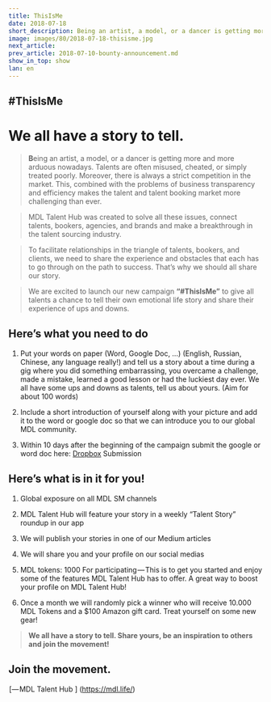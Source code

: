 ```yaml
---
title: ThisIsMe
date: 2018-07-18
short_description: Being an artist, a model, or a dancer is getting more and more arduous nowadays.
image: images/80/2018-07-18-thisisme.jpg
next_article:
prev_article: 2018-07-10-bounty-announcement.md
show_in_top: show
lan: en
---
```


## #ThisIsMe
# We all have a story to tell.

> **B**eing an artist, a model, or a dancer is getting more and more arduous nowadays. Talents are often misused, cheated, or simply treated poorly. Moreover, there is always a strict competition in the market. This, combined with the problems of business transparency and efficiency makes the talent and talent booking market more challenging than ever.


> MDL Talent Hub was created to solve all these issues, connect talents, bookers, agencies, and brands and make a breakthrough in the talent sourcing industry.

> To facilitate relationships in the triangle of talents, bookers, and clients, we need to share the experience and obstacles that each has to go through on the path to success. That’s why we should all share our story.

> We are excited to launch our new campaign **“#ThisIsMe”** to give all talents a chance to tell their own emotional life story and share their experience of ups and downs.

## Here’s what you need to do

1. Put your words on paper (Word, Google Doc, …) (English, Russian, Chinese, any language really!) and tell us a story about a time during a gig where you did something embarrassing, you overcame a challenge, made a mistake, learned a good lesson or had the luckiest day ever. We all have some ups and downs as talents, tell us about yours. (Aim for about 100 words)

2. Include a short introduction of yourself along with your picture and add it to the word or google doc so that we can introduce you to our global MDL community.

3. Within 10 days after the beginning of the campaign submit the google or word doc here: [Dropbox](https://www.dropbox.com/request/xfXCSxDMJeHBxp6ysBjN) Submission

## Here’s what is in it for you!

1. Global exposure on all MDL SM channels

2. MDL Talent Hub will feature your story in a weekly “Talent Story” roundup in our app

3. We will publish your stories in one of our Medium articles

4. We will share you and your profile on our social medias

5. MDL tokens: 1000 For participating — This is to get you started and enjoy some of the features MDL Talent Hub has to offer. A great way to boost your profile on MDL Talent Hub!

6. Once a month we will randomly pick a winner who will receive 10.000 MDL Tokens and a $100 Amazon gift card. Treat yourself on some new gear!

> **We all have a story to tell. Share yours, be an inspiration to others and join the movement!**

## Join the movement.

 [— MDL Talent Hub ] (https://mdl.life/)